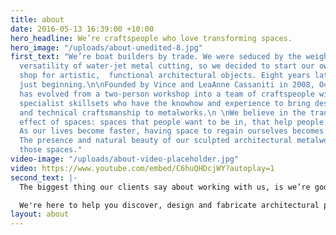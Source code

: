```yaml
---
title: about
date: 2016-05-13 16:39:00 +10:00
hero_headline: We’re craftspeople who love transforming spaces.
hero_image: "/uploads/about-unedited-8.jpg"
first_text: "We’re boat builders by trade. We were seduced by the weight, feel and
  versatility of water-jet metal cutting, so we decided to start our own metalworks
  shop for artistic,  functional architectural objects. Eight years later, we’re only
  just beginning.\n\nFounded by Vince and LeaAnne Cassaniti in 2008, OceanBlue Living
  has evolved from a two-person workshop into a team of craftspeople with multiple
  specialist skillsets who have the knowhow and experience to bring design techniques
  and technical craftsmanship to metalworks.\n \nWe believe in the transformational
  effect of spaces: spaces that people want to be in, that help people live and work.
  As our lives become faster, having space to regain ourselves becomes more important.
  The presence and natural beauty of our sculpted architectural metalworks helps create
  those spaces."
video-image: "/uploads/about-video-placeholder.jpg"
video: https://www.youtube.com/embed/C6huQHDcjWY?autoplay=1
second_text: |-
  The biggest thing our clients say about working with us, is we’re good at helping people through the process. Because there’s so much you can do, sometimes it’s overwhelming. We’ve been doing it a while, so we know how to turn that idea in your head into a useful, artistic object.

  We're here to help you discover, design and fabricate architectural pieces that will transform your living space.
layout: about
---
```


